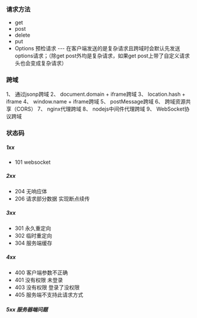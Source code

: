 ### 请求方法

- get
- post
- delete
- put
- Options  预检请求  --- 在客户端发送的是复杂请求且跨域时会默认先发送options请求；（除get post外均是复杂请求，如果get post上带了自定义请求头也会变成复杂请求）

### 跨域

1、 通过jsonp跨域
 2、 document.domain + iframe跨域
 3、 location.hash + iframe
 4、 window.name + iframe跨域
 5、 postMessage跨域
 6、 跨域资源共享（CORS）
 7、 nginx代理跨域
 8、 nodejs中间件代理跨域
 9、 WebSocket协议跨域

### 状态码

##### 1xx

- 101  websocket

##### 2xx

- 204  无响应体
- 206   请求部分数据  实现断点续传

##### 3xx

- 301   永久重定向
- 302   临时重定向
- 304   服务端缓存

##### 4xx

- 400	客户端参数不正确
- 401    没有权限 未登录
- 403    没有权限  登录了没权限
- 405     服务端不支持此请求方式

##### 5xx   服务器端问题